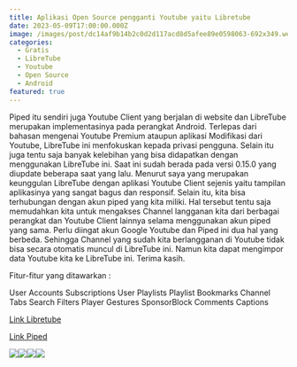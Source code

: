 ```yaml
---
title: Aplikasi Open Source pengganti Youtube yaitu Libretube
date: 2023-05-09T17:00:00.000Z
image: /images/post/dc14af9b14b2c0d2d117acd8d5afee89e0598063-692x349.webp
categories:
  - Gratis
  - LibreTube
  - Youtube
  - Open Source
  - Android
featured: true
---
```


Piped itu sendiri juga Youtube Client yang berjalan di website dan LibreTube merupakan implementasinya pada perangkat Android.
Terlepas dari bahasan mengenai Youtube Premium ataupun aplikasi Modifikasi dari Youtube, LibreTube ini menfokuskan kepada privasi pengguna. Selain itu juga tentu saja banyak kelebihan yang bisa didapatkan dengan menggunakan LibreTube ini. Saat ini sudah berada pada versi 0.15.0 yang diupdate beberapa saat yang lalu.
Menurut saya yang merupakan keunggulan LibreTube dengan aplikasi Youtube Client sejenis yaitu tampilan aplikasinya yang sangat bagus dan responsif. Selain itu, kita bisa terhubungan dengan akun piped yang kita miliki. Hal tersebut tentu saja memudahkan kita untuk mengakses Channel langganan kita dari berbagai perangkat dan Youtube Client lainnya selama menggunakan akun piped yang sama.
Perlu diingat akun Google Youtube dan Piped ini dua hal yang berbeda. Sehingga Channel yang sudah kita berlangganan di Youtube tidak bisa secara otomatis muncul di LibreTube ini. Namun kita dapat mengimpor data Youtube kita ke LibreTube ini. Terima kasih.

Fitur-fitur yang ditawarkan :

User Accounts
Subscriptions
User Playlists
Playlist Bookmarks
Channel Tabs
Search Filters
Player Gestures
SponsorBlock
Comments
Captions

[Link Libretube](https://libre-tube.github.io/)

[Link Piped](https://github.com/TeamPiped/Piped)

![](/images/post/29c451d659b8725c0f74bb8de74670b20e1ba7c0-945x2048.webp)![](/images/post/6fc0dc0732206a8d6993b28506f26771d99cb291-640x1386.webp)![](/images/post/7fef30dba2fbb00993a4d180e93fa3c7d2eff2e3-945x2048.webp)![](/images/post/a718cc49fbe08f83c624217b7ab136f9d9336c3d-945x2048.webp)
